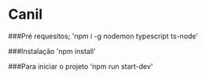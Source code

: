 # Canil

###Pré requesitos;
'npm i -g nodemon typescript ts-node'

###Instalação
'npm install'

###Para iniciar o projeto
'npm run start-dev'